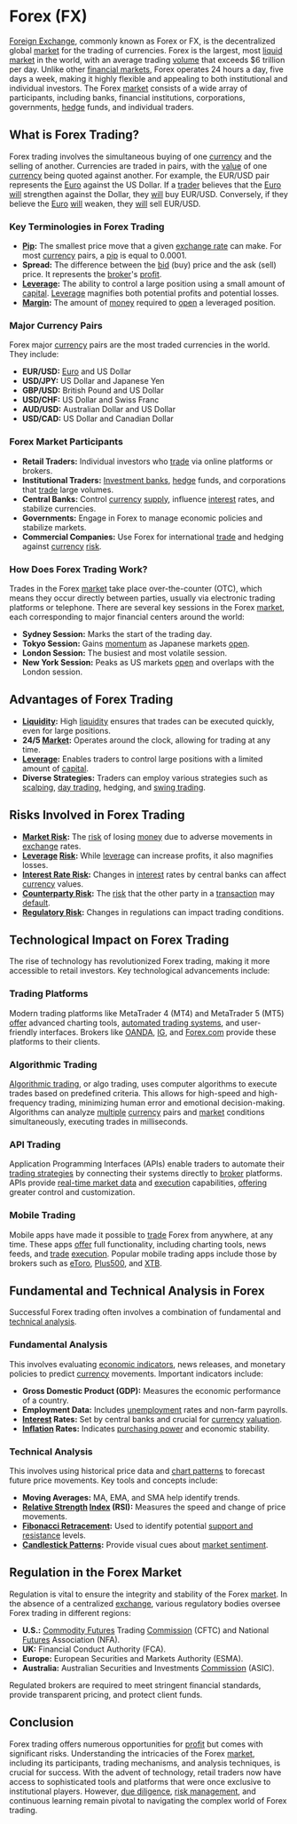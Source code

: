 # Forex (FX)

[Foreign Exchange](../f/foreign_exchange.md), commonly known as Forex or FX, is the decentralized global [market](../m/market.md) for the trading of currencies. Forex is the largest, most [liquid market](../l/liquid_market.md) in the world, with an average trading [volume](../v/volume.md) that exceeds $6 trillion per day. Unlike other [financial markets](../f/financial_market.md), Forex operates 24 hours a day, five days a week, making it highly flexible and appealing to both institutional and individual investors. The Forex [market](../m/market.md) consists of a wide array of participants, including banks, financial institutions, corporations, governments, [hedge](../h/hedge.md) funds, and individual traders.

## What is Forex Trading?

Forex trading involves the simultaneous buying of one [currency](../c/currency.md) and the selling of another. Currencies are traded in pairs, with the [value](../v/value.md) of one [currency](../c/currency.md) being quoted against another. For example, the EUR/USD pair represents the [Euro](../e/euro.md) against the US Dollar. If a [trader](../t/trader.md) believes that the [Euro](../e/euro.md) [will](../w/will.md) strengthen against the Dollar, they [will](../w/will.md) buy EUR/USD. Conversely, if they believe the [Euro](../e/euro.md) [will](../w/will.md) weaken, they [will](../w/will.md) sell EUR/USD.

### Key Terminologies in Forex Trading

- **[Pip](../p/pip.md):** The smallest price move that a given [exchange rate](../e/exchange_rate.md) can make. For most [currency](../c/currency.md) pairs, a [pip](../p/pip.md) is equal to 0.0001.
- **Spread:** The difference between the [bid](../b/bid.md) (buy) price and the ask (sell) price. It represents the [broker](../b/broker.md)'s [profit](../p/profit.md).
- **[Leverage](../l/leverage.md):** The ability to control a large position using a small amount of [capital](../c/capital.md). [Leverage](../l/leverage.md) magnifies both potential profits and potential losses.
- **[Margin](../m/margin.md):** The amount of [money](../m/money.md) required to [open](../o/open.md) a leveraged position.
  
### Major Currency Pairs

Forex major [currency](../c/currency.md) pairs are the most traded currencies in the world. They include:

- **EUR/USD:** [Euro](../e/euro.md) and US Dollar
- **USD/JPY:** US Dollar and Japanese Yen
- **GBP/USD:** British Pound and US Dollar
- **USD/CHF:** US Dollar and Swiss Franc
- **AUD/USD:** Australian Dollar and US Dollar
- **USD/CAD:** US Dollar and Canadian Dollar

### Forex Market Participants

- **Retail Traders:** Individual investors who [trade](../t/trade.md) via online platforms or brokers.
- **Institutional Traders:** [Investment banks](../i/investment_bank_(ib).md), [hedge](../h/hedge.md) funds, and corporations that [trade](../t/trade.md) large volumes.
- **Central Banks:** Control [currency](../c/currency.md) [supply](../s/supply.md), influence [interest](../i/interest.md) rates, and stabilize currencies.
- **Governments:** Engage in Forex to manage economic policies and stabilize markets.
- **Commercial Companies:** Use Forex for international [trade](../t/trade.md) and hedging against [currency](../c/currency.md) [risk](../r/risk.md).

### How Does Forex Trading Work?

Trades in the Forex [market](../m/market.md) take place over-the-counter (OTC), which means they occur directly between parties, usually via electronic trading platforms or telephone. There are several key sessions in the Forex [market](../m/market.md), each corresponding to major financial centers around the world:

- **Sydney Session:** Marks the start of the trading day.
- **Tokyo Session:** Gains [momentum](../m/momentum.md) as Japanese markets [open](../o/open.md).
- **London Session:** The busiest and most volatile session.
- **New York Session:** Peaks as US markets [open](../o/open.md) and overlaps with the London session.

## Advantages of Forex Trading

- **[Liquidity](../l/liquidity.md):** High [liquidity](../l/liquidity.md) ensures that trades can be executed quickly, even for large positions.
- **24/5 [Market](../m/market.md):** Operates around the clock, allowing for trading at any time.
- **[Leverage](../l/leverage.md):** Enables traders to control large positions with a limited amount of [capital](../c/capital.md).
- **Diverse Strategies:** Traders can employ various strategies such as [scalping](../s/scalping.md), [day trading](../d/day_trading.md), hedging, and [swing trading](../s/swing_trading.md).

## Risks Involved in Forex Trading

- **[Market Risk](../m/market_risk.md):** The [risk](../r/risk.md) of losing [money](../m/money.md) due to adverse movements in [exchange](../e/exchange.md) rates.
- **[Leverage](../l/leverage.md) [Risk](../r/risk.md):** While [leverage](../l/leverage.md) can increase profits, it also magnifies losses.
- **[Interest Rate Risk](../i/interest_rate_risk.md):** Changes in [interest](../i/interest.md) rates by central banks can affect [currency](../c/currency.md) values.
- **[Counterparty Risk](../c/counterparty_risk.md):** The [risk](../r/risk.md) that the other party in a [transaction](../t/transaction.md) may [default](../d/default.md).
- **[Regulatory Risk](../r/regulatory_risk.md):** Changes in regulations can impact trading conditions.

## Technological Impact on Forex Trading

The rise of technology has revolutionized Forex trading, making it more accessible to retail investors. Key technological advancements include:

### Trading Platforms

Modern trading platforms like MetaTrader 4 (MT4) and MetaTrader 5 (MT5) [offer](../o/offer.md) advanced charting tools, [automated trading systems](../a/automated_trading_systems.md), and user-friendly interfaces. Brokers like [OANDA](https://www.oanda.com/), [IG](https://www.ig.com/), and [Forex.com](https://www.forex.com/) provide these platforms to their clients.

### Algorithmic Trading

[Algorithmic trading](../a/accountability.md), or algo trading, uses computer algorithms to execute trades based on predefined criteria. This allows for high-speed and high-frequency trading, minimizing human error and emotional decision-making. Algorithms can analyze [multiple](../m/multiple.md) [currency](../c/currency.md) pairs and [market](../m/market.md) conditions simultaneously, executing trades in milliseconds.

### API Trading

Application Programming Interfaces (APIs) enable traders to automate their [trading strategies](../t/trading_strategies.md) by connecting their systems directly to [broker](../b/broker.md) platforms. APIs provide [real-time market data](../r/real-time_market_data.md) and [execution](../e/execution.md) capabilities, [offering](../o/offering.md) greater control and customization.

### Mobile Trading

Mobile apps have made it possible to [trade](../t/trade.md) Forex from anywhere, at any time. These apps [offer](../o/offer.md) full functionality, including charting tools, news feeds, and [trade](../t/trade.md) [execution](../e/execution.md). Popular mobile trading apps include those by brokers such as [eToro](https://www.etoro.com/), [Plus500](https://www.plus500.com/), and [XTB](https://www.xtb.com/).

## Fundamental and Technical Analysis in Forex

Successful Forex trading often involves a combination of fundamental and [technical analysis](../t/technical_analysis.md).

### Fundamental Analysis

This involves evaluating [economic indicators](../e/economic_indicators.md), news releases, and monetary policies to predict [currency](../c/currency.md) movements. Important indicators include:

- **Gross Domestic Product (GDP):** Measures the economic performance of a country.
- **Employment Data:** Includes [unemployment](../u/unemployment.md) rates and non-farm payrolls.
- **[Interest](../i/interest.md) Rates:** Set by central banks and crucial for [currency](../c/currency.md) [valuation](../v/valuation.md).
- **[Inflation](../i/inflation.md) Rates:** Indicates [purchasing power](../p/purchasing_power.md) and economic stability.

### Technical Analysis

This involves using historical price data and [chart patterns](../c/chart_patterns.md) to forecast future price movements. Key tools and concepts include:

- **Moving Averages:** MA, EMA, and SMA help identify trends.
- **[Relative Strength](../r/relative_strength.md) [Index](../i/index_instrument.md) (RSI):** Measures the speed and change of price movements.
- **[Fibonacci Retracement](../f/fibonacci_retracement.md):** Used to identify potential [support and resistance](../s/support_and_resistance.md) levels.
- **[Candlestick Patterns](../c/candlestick_patterns.md):** Provide visual cues about [market sentiment](../m/market_sentiment.md).

## Regulation in the Forex Market

Regulation is vital to ensure the integrity and stability of the Forex [market](../m/market.md). In the absence of a centralized [exchange](../e/exchange.md), various regulatory bodies oversee Forex trading in different regions:

- **U.S.:** [Commodity Futures](../c/commodity_futures.md) Trading [Commission](../c/commission.md) (CFTC) and National [Futures](../f/futures.md) Association (NFA).
- **UK:** Financial Conduct Authority (FCA).
- **Europe:** European Securities and Markets Authority (ESMA).
- **Australia:** Australian Securities and Investments [Commission](../c/commission.md) (ASIC).

Regulated brokers are required to meet stringent financial standards, provide transparent pricing, and protect client funds.

## Conclusion

Forex trading offers numerous opportunities for [profit](../p/profit.md) but comes with significant risks. Understanding the intricacies of the Forex [market](../m/market.md), including its participants, trading mechanisms, and analysis techniques, is crucial for success. With the advent of technology, retail traders now have access to sophisticated tools and platforms that were once exclusive to institutional players. However, [due diligence](../d/due_diligence.md), [risk management](../r/risk_management.md), and continuous learning remain pivotal to navigating the complex world of Forex trading.
